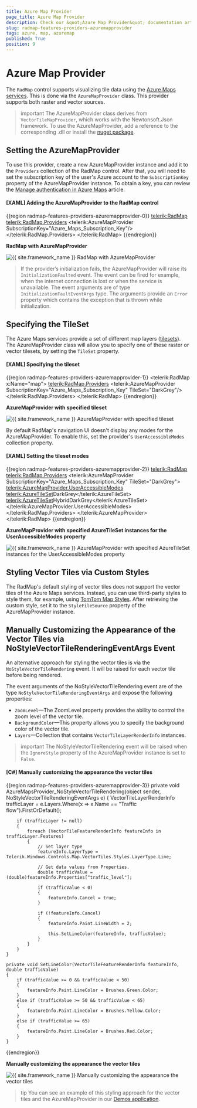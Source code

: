 ```yaml
---
title: Azure Map Provider
page_title: Azure Map Provider
description: Check our &quot;Azure Map Provider&quot; documentation article for the RadMap WPF control.
slug: radmap-features-providers-azuremapprovider
tags: azure, map, azuremap
published: True
position: 9
---
```


# Azure Map Provider

The `RadMap` control supports visualizing tile data using the [Azure Maps services](https://azure.microsoft.com/en-us/products/azure-maps/). This is done via the `AzureMapProvider` class. This provider supports both raster and vector sources.

>important The AzureMapProvider class derives from `VectorTileMapProvider`, which works with the Newtonsoft.Json framework. To use the AzureMapProvider, add a reference to the corresponding .dll or install the [nuget package](https://www.nuget.org/packages/Newtonsoft.Json/).

## Setting the AzureMapProvider

To use this provider, create a new AzureMapProvider instance and add it to the `Providers` collection of the RadMap control. After that, you will need to set the subscription key of the user's Azure account to the `SubscriptionKey` property of the AzureMapProvider instance. To obtain a key, you can review the [Manage authentication in Azure Maps](https://learn.microsoft.com/en-gb/azure/azure-maps/how-to-manage-authentication#view-authentication-details/) article.

#### __[XAML] Adding the AzureMapProvider to the RadMap control__
{{region radmap-features-providers-azuremapprovider-0}}
    <telerik:RadMap>
        <telerik:RadMap.Providers>
            <telerik:AzureMapProvider SubscriptionKey="Azure_Maps_Subscription_Key"/>
        </telerik:RadMap.Providers>
    </telerik:RadMap>
{{endregion}}

__RadMap with AzureMapProvider__

![{{ site.framework_name }} RadMap with AzureMapProvider](images/radmap-features-providers-azuremapprovider-0.png)

>If the provider’s initialization fails, the AzureMapProvider will raise its `InitializationFaulted` event. The event can be fired for example, when the internet connection is lost or when the service is unavailable. The event arguments are of type `InitializationFaultEventArgs` type. The arguments provide an `Error` property which contains the exception that is thrown while initialization.

## Specifying the TileSet

The Azure Maps services provide a set of different map layers ([tilesets](https://learn.microsoft.com/en-us/rest/api/maps/render-v2/get-map-tileset?tabs=HTTP#tilesetid)). The AzureMapProvider class will allow you to specify one of these raster or vector tilesets, by setting the `TileSet` property.

#### __[XAML] Specifying the tileset__
{{region radmap-features-providers-azuremapprovider-1}}
    <telerik:RadMap x:Name="map">
        <telerik:RadMap.Providers>
            <telerik:AzureMapProvider SubscriptionKey="Azure_Maps_Subscription_Key"
                                      TileSet="DarkGrey"/>
        </telerik:RadMap.Providers>
    </telerik:RadMap>
{{endregion}}

__AzureMapProvider with specified tileset__

![{{ site.framework_name }} AzureMapProvider with specified tileset](images/radmap-features-providers-azuremapprovider-1.png)

By default RadMap's navigation UI doesn't display any modes for the AzureMapProvider. To enable this, set the provider's `UserAccessibleModes` collection property.

#### __[XAML] Setting the tileset modes__
{{region radmap-features-providers-azuremapprovider-2}}
    <telerik:RadMap>
        <telerik:RadMap.Providers>
            <telerik:AzureMapProvider SubscriptionKey="Azure_Maps_Subscription_Key"
                                      TileSet="DarkGrey">
                <telerik:AzureMapProvider.UserAccessibleModes>
                    <telerik:AzureTileSet>DarkGrey</telerik:AzureTileSet>
                    <telerik:AzureTileSet>HybridDarkGrey</telerik:AzureTileSet>
                </telerik:AzureMapProvider.UserAccessibleModes>
            </telerik:RadMap.Providers>
        </telerik:AzureMapProvider>
    </telerik:RadMap>
{{endregion}}

__AzureMapProvider with specified AzureTileSet instances for the UserAccessibleModes property__

![{{ site.framework_name }} AzureMapProvider with specified AzureTileSet instances for the UserAccessibleModes property](images/radmap-features-providers-azuremapprovider-2.png)

## Styling Vector Tiles via Custom Styles

The RadMap's default styling of vector tiles does not support the vector tiles of the Azure Maps services. Instead, you can use third-party styles to style them, for example, using [TomTom Map Styles](https://developer.tomtom.com/map-display-api/documentation/mapstyles/map-styles). After retrieving the custom style, set it to the `StyleFileSource` property of the AzureMapProvider instance.

## Manually Customizing the Appearance of the Vector Tiles via NoStyleVectorTileRenderingEventArgs Event

An alternative approach for styling the vector tiles is via the `NoStyleVectorTileRendering` event. It will be raised for each vector tile before being rendered.

The event arguments of the NoStyleVectorTileRendering event are of the type `NoStyleVectorTileRenderingEventArgs` and expose the following properties:

* `ZoomLevel`&mdash;The ZoomLevel property provides the ability to control the zoom level of the vector tile.
* `BackgroundColor`&mdash;This property allows you to specify the background color of the vector tile.
* `Layers`&mdash;Collection that contains `VectorTileLayerRenderInfo` instances.

>important The NoStyleVectorTileRendering event will be raised when the `IgnoreStyle` property of the AzureMapProvider instance is set to `False`.

#### __[C#] Manually customizing the appearance the vector tiles__
{{region radmap-features-providers-azuremapprovider-3}}
    private void AzureMapsProvider_NoStyleVectorTileRendering(object sender, NoStyleVectorTileRenderingEventArgs e)
    {
        VectorTileLayerRenderInfo trafficLayer = e.Layers.Where(x => x.Name == "Traffic flow").FirstOrDefault();
    
        if (trafficLayer != null)
        {
            foreach (VectorTileFeatureRenderInfo featureInfo in trafficLayer.Features)
            {
                // Set layer type 
                featureInfo.LayerType = Telerik.Windows.Controls.Map.VectorTiles.Styles.LayerType.Line;
    
                // Get data values from Properties.
                double trafficValue = (double)featureInfo.Properties["traffic_level"];
    
                if (trafficValue < 0)
                {
                    featureInfo.Cancel = true;
                }
    
                if (!featureInfo.Cancel)
                {
                    featureInfo.Paint.LineWidth = 2;
    
                    this.SetLineColor(featureInfo, trafficValue);
                }
            }
        }
    }
    
    private void SetLineColor(VectorTileFeatureRenderInfo featureInfo, double trafficValue)
    {
        if (trafficValue >= 0 && trafficValue < 50)
        {
            featureInfo.Paint.LineColor = Brushes.Green.Color;
        }
        else if (trafficValue >= 50 && trafficValue < 65)
        {
            featureInfo.Paint.LineColor = Brushes.Yellow.Color;
        }
        else if (trafficValue >= 65)
        {
            featureInfo.Paint.LineColor = Brushes.Red.Color;
        }
    }
{{endregion}}

__Manually customizing the appearance the vector tiles__

![{{ site.framework_name }} Manually customizing the appearance the vector tiles](images/radmap-features-providers-azuremapprovider-3.png)

>tip You can see an example of this styling approach for the vector tiles and the AzureMapProvider in our [Demos application](https://demos.telerik.com/wpf/).
